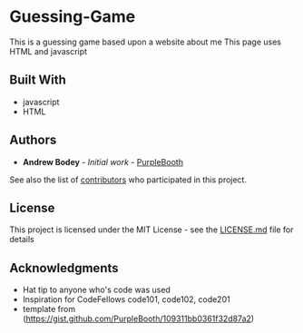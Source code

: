 # Guessing-Game

This is a guessing game based upon a website about me
This page uses HTML and javascript


## Built With

* javascript
* HTML


## Authors

* **Andrew Bodey** - *Initial work* - [PurpleBooth](https://github.com/PurpleBooth)

See also the list of [contributors](https://github.com/your/project/contributors) who participated in this project.

## License

This project is licensed under the MIT License - see the [LICENSE.md](LICENSE.md) file for details

## Acknowledgments

* Hat tip to anyone who's code was used
* Inspiration for CodeFellows code101, code102, code201
* template from (https://gist.github.com/PurpleBooth/109311bb0361f32d87a2)

